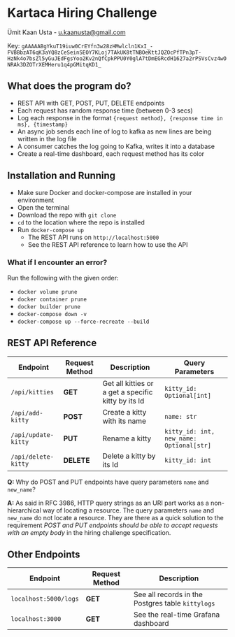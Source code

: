 # Kartaca Hiring Challenge

Ümit Kaan Usta - u.kaanusta@gmail.com

Key: `gAAAAABgYkuT19iuw0CrEYfn3w28zHMwlcln1KxI_-FVBBbzAT6qK3aYQ8zCeSeinSEOY7KLoj7TAkUK8tTNBOeKttJQZOcPfTPn3pT-HzNk4o7bsZl5yGuJEdFgsYoo2Kv2nQfCpkPPU0Y0glA7tDmEGRcdH1627a2rPSVsCvz4wONRAk3DZOTrXEMHeru1q4pGMitqKD1_`


## What does the program do?
- REST API with GET, POST, PUT, DELETE endpoints
- Each request has random response time (between 0-3 secs)
- Log each response in the format `{request method}, {response time in ms}, {timestamp}`
- An async job sends each line of log to kafka as new lines are being written in the log file
- A consumer catches the log going to Kafka, writes it into a database
- Create a real-time dashboard, each request method has its color

## Installation and Running
- Make sure Docker and docker-compose are installed in your environment
- Open the terminal
- Download the repo with `git clone`
- `cd` to the location where the repo is installed
- Run `docker-compose up`
    - The REST API runs on `http://localhost:5000`
    - See the REST API reference to learn how to use the API
    
### What if I encounter an error?
Run the following with the given order:
- `docker volume prune`
- `docker container prune`
- `docker builder prune`
- `docker-compose down -v`
- `docker-compose up --force-recreate --build`

## REST API Reference

| Endpoint | Request Method | Description | Query Parameters |
| ------------ | -------------- | ----------- | ---------------- |
| `/api/kitties` | **GET** | Get all kitties or a get a specific kitty by its Id | `kitty_id: Optional[int]` |
| `/api/add-kitty` | **POST** | Create a kitty with its name | `name: str` |
| `/api/update-kitty` | **PUT** | Rename a kitty | `kitty_id: int, new_name: Optional[str]` |
| `/api/delete-kitty` | **DELETE** | Delete a kitty by its Id | `kitty_id: int` |

**Q:** Why do POST and PUT endpoints have query parameters `name` and `new_name`?

**A:** As said in RFC 3986, HTTP query strings as an URI part works as a non-hierarchical
way of locating a resource. The query parameters `name` and `new_name` do not locate a resource. 
They are there as a quick solution to the requirement *POST and PUT endpoints should be able to accept requests 
with an empty body* in the hiring challenge specification.

## Other Endpoints
| Endpoint | Request Method | Description |
| ------------ | -------------- | ----------- |
| `localhost:5000/logs` |  **GET** | See all records in the Postgres table `kittylogs`| 
| `localhost:3000` | **GET** |  See the real-time Grafana dashboard
